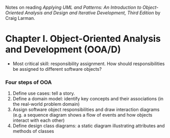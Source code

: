 Notes on reading *Applying UML and Patterns: An Introduction to Object-Oriented Analysis and Design and Iterative Development, Third Edition* by Craig Larman.

# Chapter I. Object-Oriented Analysis and Development (OOA/D)

- Most critical skill: responsibility assignment. How should responsibilities be assigned to different software objects?

### Four steps of OOA
1. Define use cases: tell a story.
2. Define a domain model: identify key concepts and their associations (in the real-world problem domain)
3. Assign software object responsibilities and draw interaction diagrams (e.g. a sequence diagram shows a flow of events and how objects interact with each other)
4. Define design class diagrams: a static diagram illustrating attributes and methods of classes
